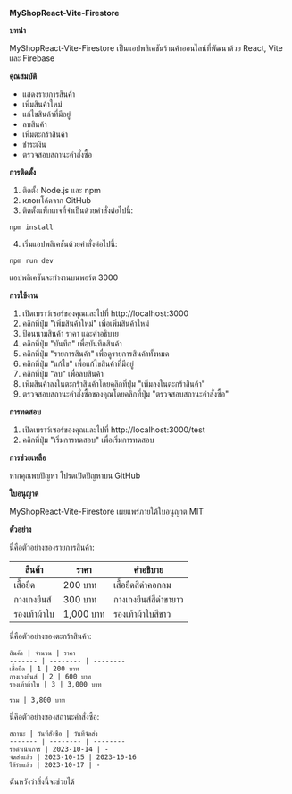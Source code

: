 

**MyShopReact-Vite-Firestore**

**บทนำ**

MyShopReact-Vite-Firestore เป็นแอปพลิเคชันร้านค้าออนไลน์ที่พัฒนาด้วย React, Vite และ Firebase

**คุณสมบัติ**

* แสดงรายการสินค้า
* เพิ่มสินค้าใหม่
* แก้ไขสินค้าที่มีอยู่
* ลบสินค้า
* เพิ่มตะกร้าสินค้า
* ชำระเงิน
* ตรวจสอบสถานะคำสั่งซื้อ

**การติดตั้ง**

1. ติดตั้ง Node.js และ npm
2. клонโค้ดจาก GitHub
3. ติดตั้งแพ็กเกจที่จำเป็นด้วยคำสั่งต่อไปนี้:

```
npm install
```

4. เริ่มแอปพลิเคชันด้วยคำสั่งต่อไปนี้:

```
npm run dev
```

แอปพลิเคชันจะทำงานบนพอร์ต 3000

**การใช้งาน**

1. เปิดเบราว์เซอร์ของคุณและไปที่ http://localhost:3000
2. คลิกที่ปุ่ม "เพิ่มสินค้าใหม่" เพื่อเพิ่มสินค้าใหม่
3. ป้อนน​​ามสินค้า ราคา และคำอธิบาย
4. คลิกที่ปุ่ม "บันทึก" เพื่อบันทึกสินค้า
5. คลิกที่ปุ่ม "รายการสินค้า" เพื่อดูรายการสินค้าทั้งหมด
6. คลิกที่ปุ่ม "แก้ไข" เพื่อแก้ไขสินค้าที่มีอยู่
7. คลิกที่ปุ่ม "ลบ" เพื่อลบสินค้า
8. เพิ่มสินค้าลงในตะกร้าสินค้าโดยคลิกที่ปุ่ม "เพิ่มลงในตะกร้าสินค้า"
9. ตรวจสอบสถานะคำสั่งซื้อของคุณโดยคลิกที่ปุ่ม "ตรวจสอบสถานะคำสั่งซื้อ"

**การทดสอบ**

1. เปิดเบราว์เซอร์ของคุณและไปที่ http://localhost:3000/test
2. คลิกที่ปุ่ม "เริ่มการทดสอบ" เพื่อเริ่มการทดสอบ

**การช่วยเหลือ**

หากคุณพบปัญหา โปรดเปิดปัญหาบน GitHub

**ใบอนุญาต**

MyShopReact-Vite-Firestore เผยแพร่ภายใต้ใบอนุญาต MIT

**ตัวอย่าง**

นี่คือตัวอย่างของรายการสินค้า:


สินค้า | ราคา | คำอธิบาย
------- | -------- | --------
เสื้อยืด | 200 บาท | เสื้อยืดสีดำคอกลม
กางเกงยีนส์ | 300 บาท | กางเกงยีนส์สีดำขายาว
รองเท้าผ้าใบ | 1,000 บาท | รองเท้าผ้าใบสีขาว


นี่คือตัวอย่างของตะกร้าสินค้า:

```
สินค้า | จำนวน | ราคา
------- | -------- | --------
เสื้อยืด | 1 | 200 บาท
กางเกงยีนส์ | 2 | 600 บาท
รองเท้าผ้าใบ | 3 | 3,000 บาท

รวม | 3,800 บาท
```

นี่คือตัวอย่างของสถานะคำสั่งซื้อ:

```
สถานะ | วันที่สั่งซื้อ | วันที่จัดส่ง
------- | -------- | --------
รอดำเนินการ | 2023-10-14 | -
จัดส่งแล้ว | 2023-10-15 | 2023-10-16
ได้รับแล้ว | 2023-10-17 | -
```

ฉันหวังว่าสิ่งนี้จะช่วยได้
